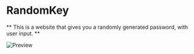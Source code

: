 # RandomKey

** This is a website that gives you a randomly generated password, with user input. **

![Preview](images/ReadMEscreenShot.png)
